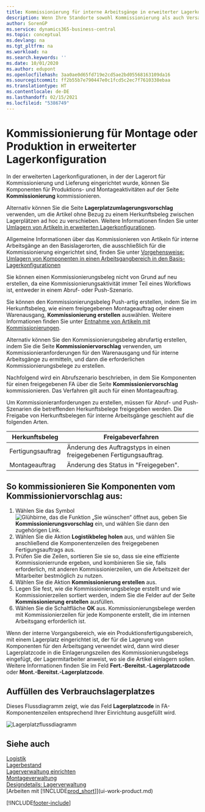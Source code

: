 ```yaml
---
title: Kommissionierung für interne Arbeitsgänge in erweiterter Lagerkonfigurationen
description: Wenn Ihre Standorte sowohl Kommissionierung als auch Versand verwenden, wählen Sie Komponenten für Produktions- und Montageaktivitäten auf der Seite Lagerauswahl aus.
author: SorenGP
ms.service: dynamics365-business-central
ms.topic: conceptual
ms.devlang: na
ms.tgt_pltfrm: na
ms.workload: na
ms.search.keywords: ''
ms.date: 10/01/2020
ms.author: edupont
ms.openlocfilehash: 3aa0ae0d65fd719e2cd5ae2bd05568163109da16
ms.sourcegitcommit: ff2b55b7e790447e0c1fcd5c2ec7f7610338ebaa
ms.translationtype: HT
ms.contentlocale: de-DE
ms.lasthandoff: 02/15/2021
ms.locfileid: "5386749"
---
```

# <a name="pick-for-production-or-assembly-in-advanced-warehouse-configurations"></a>Kommissionierung für Montage oder Produktion in erweiterter Lagerkonfiguration
In der erweiterten Lagerkonfigurationen, in der der Lagerort für Kommissionierung und Lieferung eingerichtet wurde, können Sie Komponenten für Produktions- und Montageaktivitäten auf der Seite **Kommissionierung** kommissionieren.  

Alternativ können Sie die Seite **Lagerplatzumlagerungsvorschlag** verwenden, um die Artikel ohne Bezug zu einem Herkunftsbeleg zwischen Lagerplätzen ad hoc zu verschieben. Weitere Informationen finden Sie unter [Umlagern von Artikeln in erweiterten Lagerkonfigurationen](warehouse-how-to-move-items-in-advanced-warehousing.md).  

Allgemeine Informationen über das Kommissionieren von Artikeln für interne Arbeitsgänge an den Basislagerorten, die ausschließlich für die Kommissionierung eingerichtet sind, finden Sie unter [Vorgehensweise: Umlagern von Komponenten in einen Arbeitsgangbereich in den Basis-Lagerkonfigurationen](warehouse-how-to-move-components-to-an-operation-area-in-basic-warehousing.md)  

Sie können einen Kommissionierungsbeleg nicht von Grund auf neu erstellen, da eine Kommissionierungsaktivität immer Teil eines Workflows ist, entweder in einem Abruf- oder Push-Szenario.  

Sie können den Kommissionierungsbeleg Push-artig erstellen, indem Sie im Herkunftsbeleg, wie einem freigegebenen Montageauftrag oder einem Warenausgang, **Kommissionierung erstellen** auswählen. Weitere Informationen finden Sie unter [Entnahme von Artikeln mit Kommissionierungen](warehouse-how-to-pick-items-for-warehouse-shipment.md).  

Alternativ können Sie den Kommissionierungsbeleg abrufartig erstellen, indem Sie die Seite **Kommissioniervorschlag** verwenden, um Kommissionieranforderungen für den Warenausgang und für interne Arbeitsgänge zu ermitteln, und dann die erforderlichen Kommissionierungsbelege zu erstellen.  

Nachfolgend wird ein Abrufszenario beschrieben, in dem Sie Komponenten für einen freigegebenen FA über die Seite **Kommissioniervorschlag** kommissionieren. Das Verfahren gilt auch für einen Montageauftrag.  

Um Kommissionieranforderungen zu erstellen, müssen für Abruf- und Push-Szenarien die betreffenden Herkunftsbelege freigegeben werden. Die Freigabe von Herkunftsbelegen für interne Arbeitsgänge geschieht auf die folgenden Arten.  

|Herkunftsbeleg|Freigabeverfahren|  
|---------------------|--------------------|  
|Fertigungsauftrag|Änderung des Auftragstyps in einen freigegebenen Fertigungsauftrag.|  
|Montageauftrag|Änderung des Status in "Freigegeben".|  

## <a name="to-pick-components-using-the-pick-worksheet"></a>So kommissionieren Sie Komponenten vom Kommissioniervorschlag aus:  
1.  Wählen Sie das Symbol ![Glühbirne, das die Funktion „Sie wünschen“ öffnet](media/ui-search/search_small.png "Was möchten Sie tun?") aus, geben Sie **Kommissionierungsvorschlag** ein, und wählen Sie dann den zugehörigen Link.  
2.  Wählen Sie die Aktion **Logistikbeleg holen** aus, und wählen Sie anschließend die Komponentenzeilen des freigegebenen Fertigungsauftrags aus.  
3.  Prüfen Sie die Zeilen, sortieren Sie sie so, dass sie eine effiziente Kommissionierrunde ergeben, und kombinieren Sie sie, falls erforderlich, mit anderen Kommissionierzeilen, um die Arbeitszeit der Mitarbeiter bestmöglich zu nutzen.  
4.  Wählen Sie die Aktion **Kommissionierung erstellen** aus.  
5.  Legen Sie fest, wie die Kommissionierungsbelege erstellt und wie Kommissionierzeilen sortiert werden, indem Sie die Felder auf der Seite **Kommissionierung erstellen** ausfüllen.  
6.  Wählen Sie die Schaltfläche **OK** aus. Kommissionierungsbelege werden mit Kommissionierzeilen für jede Komponente erstellt, die im internen Arbeitsgang erforderlich ist.  

Wenn der interne Vorgangsbereich, wie ein Produktionsfertigungsbereich, mit einem Lagerplatz eingerichtet ist, der für die Lagerung von Komponenten für den Arbeitsgang verwendet wird, dann wird dieser Lagerplatzcode in die Einlagerungszeilen des Kommissionierungsbelegs eingefügt, der Lagermitarbeiter anweist, wo sie die Artikel einlagern sollen. Weitere Informationen finden Sie im Feld **Fert.-Bereitst.-Lagerplatzcode** oder **Mont.-Bereitst.-Lagerplatzcode**.

## <a name="filling-the-consumption-bin"></a>Auffüllen des Verbrauchslagerplatzes
Dieses Flussdiagramm zeigt, wie das Feld **Lagerplatzcode** in FA-Komponentenzeilen entsprechend Ihrer Einrichtung ausgefüllt wird.

![Lagerplatzflussdiagramm](media/binflow.png "BinFlow")  

## <a name="see-also"></a>Siehe auch
[Logistik](warehouse-manage-warehouse.md)  
[Lagerbestand](inventory-manage-inventory.md)  
[Lagerverwaltung einrichten](warehouse-setup-warehouse.md)     
[Montageverwaltung](assembly-assemble-items.md)    
[Designdetails: Lagerverwaltung](design-details-warehouse-management.md)  
[Arbeiten mit [!INCLUDE[prod_short](includes/prod_short.md)]](ui-work-product.md)


[!INCLUDE[footer-include](includes/footer-banner.md)]
